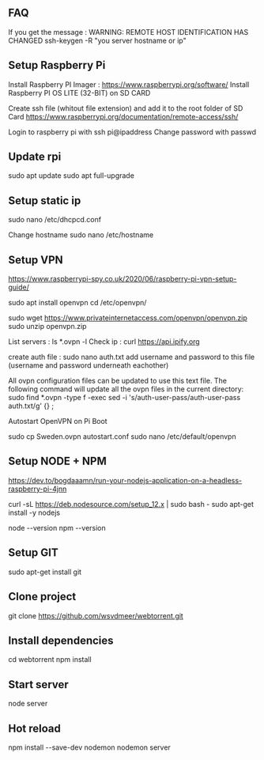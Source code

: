 ## FAQ
If you get the message : WARNING: REMOTE HOST IDENTIFICATION HAS CHANGED
ssh-keygen -R "you server hostname or ip"

## Setup Raspberry Pi
Install Raspberry PI Imager : https://www.raspberrypi.org/software/
Install Raspberry PI OS LITE (32-BIT) on SD CARD

Create ssh file (whitout file extension) and add it to the root folder of SD Card
https://www.raspberrypi.org/documentation/remote-access/ssh/

Login to raspberry pi with ssh pi@ipaddress
Change password with passwd

## Update rpi
sudo apt update
sudo apt full-upgrade

## Setup static ip
sudo nano /etc/dhcpcd.conf

Change hostname
sudo nano /etc/hostname

## Setup VPN
https://www.raspberrypi-spy.co.uk/2020/06/raspberry-pi-vpn-setup-guide/

sudo apt install openvpn
cd /etc/openvpn/

sudo wget https://www.privateinternetaccess.com/openvpn/openvpn.zip
sudo unzip openvpn.zip

List servers : ls *.ovpn -l
Check ip : curl https://api.ipify.org

create auth file : sudo nano auth.txt
add username and password to this file (username and password underneath eachother)

All ovpn configuration files can be updated to use this text file. The following command will update all the ovpn files in the current directory:
sudo find *.ovpn -type f -exec sed -i 's/auth-user-pass/auth-user-pass auth.txt/g' {} \;

Autostart OpenVPN on Pi Boot

sudo cp Sweden.ovpn autostart.conf
sudo nano /etc/default/openvpn


## Setup NODE + NPM
https://dev.to/bogdaaamn/run-your-nodejs-application-on-a-headless-raspberry-pi-4jnn

curl -sL https://deb.nodesource.com/setup_12.x | sudo bash -
sudo apt-get install -y nodejs

node --version
npm --version

## Setup GIT
sudo apt-get install git

## Clone project
git clone https://github.com/wsvdmeer/webtorrent.git

## Install dependencies
cd webtorrent
npm install

## Start server
node server

## Hot reload
npm install --save-dev nodemon
nodemon server


